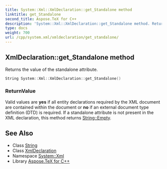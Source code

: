 ```yaml
---
title: System::Xml::XmlDeclaration::get_Standalone method
linktitle: get_Standalone
second_title: Aspose.TeX for C++
description: 'System::Xml::XmlDeclaration::get_Standalone method. Returns the value of the standalone attribute in C++.'
type: docs
weight: 700
url: /cpp/system.xml/xmldeclaration/get_standalone/
---
```

## XmlDeclaration::get_Standalone method


Returns the value of the standalone attribute.

```cpp
String System::Xml::XmlDeclaration::get_Standalone()
```


### ReturnValue

Valid values are **yes** if all entity declarations required by the XML document are contained within the document or **no** if an external document type definition (DTD) is required. If a standalone attribute is not present in the XML declaration, this method returns [String::Empty](../../../system/string/empty/).

## See Also

* Class [String](../../../system/string/)
* Class [XmlDeclaration](../)
* Namespace [System::Xml](../../)
* Library [Aspose.TeX for C++](../../../)
